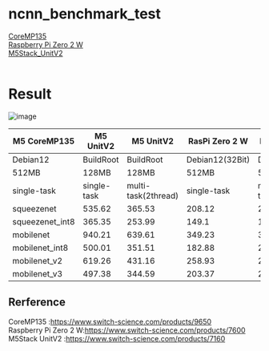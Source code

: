 # ncnn_benchmark_test

[CoreMP135](M5Stack_CoreMP135.md)<br>
[Raspberry Pi Zero 2 W](RaspberryPiZero2W.md)<br>
[M5Stack_UnitV2](M5Stack_UnitV2.md)<br>
<br>


# Result

![image](https://github.com/nnn112358/ncnn_benchmark_test/assets/27625496/b293548c-fbe4-4f45-954b-7495f8ae83b6)

|M5 CoreMP135|M5 UnitV2|M5 UnitV2|RasPi Zero 2 W|RasPi Zero 2 W|RasPi Zero 2 W|RasPi Zero 2 W|
|--|--|--|--|--|--|--|
|Debian12|BuildRoot|BuildRoot|Debian12(32Bit)|Debian12(32Bit)|Debian12(64Bit)|Debian12(64Bit)|
|512MB|128MB|128MB|512MB|512MB|512MB|512MB|
|single-task|single-task|multi-task(2thread)|single-task|multi-task(4thread)|single-task|multi-task(4thread)|
|squeezenet|535.62|365.53|208.12|214.49|105.87|164.25|95.22|
|squeezenet_int8|365.35|253.99|149.1|167.94|81.78|152.55|79.68|
|mobilenet|940.21|639.61|349.23|379.64|155.31|273.27|127.4|
|mobilenet_int8|500.01|351.51|182.88|266.41|83.53|226.1|78.81|
|mobilenet_v2|619.26|431.16|258.93|259.36|139.68|201.23|129.15|
|mobilenet_v3|497.38|344.59|203.37|207.05|106.74|163.21|98.33|


## Rerference

CoreMP135 :https://www.switch-science.com/products/9650  
Raspberry Pi Zero 2 W:https://www.switch-science.com/products/7600  
M5Stack UnitV2 :https://www.switch-science.com/products/7160

